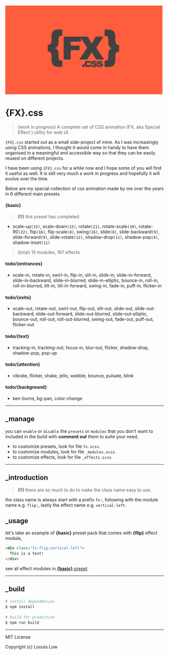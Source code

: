 <p align="left">
  <img src="logo.jpeg" width="500">
</p>

# {FX}.css

> (work in progress) A complete set of CSS animation (FX, aka Special Effect`) utility for web UI.

`{FX}.css` started out as a small side-project of mine. As I was increasingly using CSS animations, I thought it would come in handy to have them organised in a meaningful and accessible way so that they can be easily reused on different projects.

I have been using `{FX}.css` for a while now and I hope some of you will find it useful as well. It is still very much a work in progress and hopefully it will evolve over the time.

Below are my special collection of css animation made by me over the years in 6 different main presets.

#### {basic}

> **(!!)** this preset has completed

- scale-up`(15)`, scale-down`(15)`, rotate`(21)`, rotate-scale`(10)`, rotate-90`(22)`, flip`(16)`, flip-scale`(8)`, swing`(16)`, slide`(8)`, slide-backward`(9)`, slide-forward`(9)`, slide-rotate`(12)`, shadow-drop`(11)`, shadow-pop`(4)`, shadow-inset`(11)`

> (total) 15 modules, 187 effects

#### todo/{entrances}

- scale-in, rotate-in, swirl-in, flip-in, slit-in, slide-in, slide-in-forward, slide-in-backward, slide-in-blurred, slide-in-elliptic, bounce-in, roll-in, roll-in-blurred, tilt-in, tilt-in-forward, swing-in, fade-in, puff-in, flicker-in

#### todo/{exits}

- scale-out, rotate-out, swirl-out, flip-out, slit-out, slide-out, slide-out-backward, slide-out-forward, slide-out-blurred, slide-out-elliptic, bounce-out, roll-out, roll-out-blurred, swing-out, fade-out, puff-out, flicker-out

#### todo/{text}

- tracking-in, tracking-out, focus-in, blur-out, flicker, shadow-drop, shadow-pop, pop-up

#### todo/{attention}

- vibrate, flicker, shake, jello, wobble, bounce, pulsate, blink

#### todo/{background}

- ken-burns, bg-pan, color-change

---

## _manage

you can `enable` or `disable` the `presets` or `modules` that you don't want to included in the build with **comment out** them to suite your need,

- to customize presets, look for file `fx.scss`.
- to customize modules, look for file `_modules.scss`.
- to customize effects, look for file `_effects.scss`.

---

## _introduction

> **(!!)** there are so much to do to make the class name easy to use.

the class name is always start with a prefix `fx:`, following with the module name e.g. `flip:`, lastly the effect name e.g. `vertical-left`.

## _usage

let's take an example of **{basic}** preset pack that comes with **{flip}** effect module,

```html
<div class="fx:flip:vertical-left">
  This is a text!
</div>
```

see all effect modules in [**{basic}** preset]().

---

## _build

``` bash
# install dependencies
$ npm install

# build for production
$ npm run build
```

---

MIT License

Copyright (c) Loouis Low